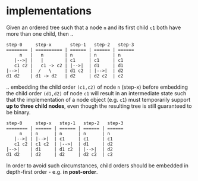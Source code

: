 
<!-- ======================================================================= -->
# implementations

Given an ordered tree such that a node `n` and its first child `c1` both have
more than one child, then ..

```
step-0     step-x       step-1   step-2   step-3
======== | ========== | ====== | ====== | ======
     n   |   n        | n      | n      | n
   |-->| |   |        | c1     | c1     | c1
   c1 c2 |   c1 -> c2 | |-->|  | d1     | d1
|-->|    |  /   \     | d1 c2  | |-->|  | d2
d1 d2    | d1 -> d2   | d2     | d2 c2  | c2
```

.. embedding the child order `(c1,c2)` of node `n` (step-x) before embedding
the child order `(d1,d2)` of node `c1` will result in an intermediate state
such that the implementation of a node object (e.g. `c1`) must temporarily
support **up to three child nodes**, even though the resulting tree is still
guaranteed to be binary.

```
step-0     step-x   step-1   step-2   step-3
======== | ====== | ====== | ====== | ======
     n   | n      | n      | n      | n
   |-->| | |-->|  | c1     | c1     | c1
   c1 c2 | c1 c2  | |-->|  | d1     | d2
|-->|    | d1     | d1 c2  | |-->|  | d2
d1 d2    | d2     | d2     | d2 c2  | c2
```

In order to avoid such circumstances, child orders should be embedded in
depth-first order - e.g. **in post-order**.
